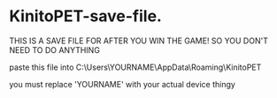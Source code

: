 # KinitoPET-save-file.



THIS IS A SAVE FILE FOR AFTER YOU WIN THE GAME! SO YOU DON'T NEED TO DO ANYTHING


paste this file into C:\Users\YOURNAME\AppData\Roaming\KinitoPET

you must replace 'YOURNAME' with your actual device thingy

